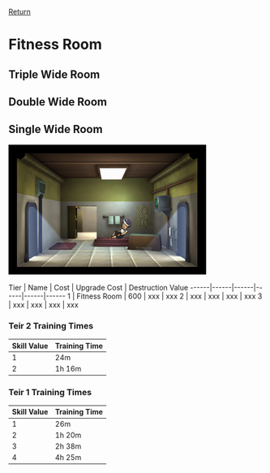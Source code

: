 [Return](../README.md)

Fitness Room
===========

## Triple Wide Room

## Double Wide Room

## Single Wide Room

![Athletics Room](t1images/t1singlefitnessroom.jpg)

Tier | Name | Cost | Upgrade Cost | Destruction Value
------|------|------|------|------|------
1 | Fitness Room | 600 | xxx | xxx
2 | xxx | xxx | xxx | xxx
3 | xxx | xxx | xxx | xxx

### Teir 2 Training Times

Skill Value | Training Time
------|------
1 | 24m
2 | 1h 16m

### Teir 1 Training Times

Skill Value | Training Time
------|------
1 | 26m
2 | 1h 20m
3 | 2h 38m
4 | 4h 25m

